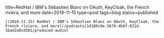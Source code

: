 
title=RedHat / IBM's Sébastien Blanc on OAuth, KeyCloak, the French riviera, and more
date=2019-11-15
type=post
tags=blog
status=published
~~~~~~
[(2019-11-15) RedHat / IBM's Sébastien Blanc on OAuth, KeyCloak, the French riviera, and more](/podcasts/1d189c9e-5679-4b8f-821d-1bad2a8cd501/produced-audio) 
            